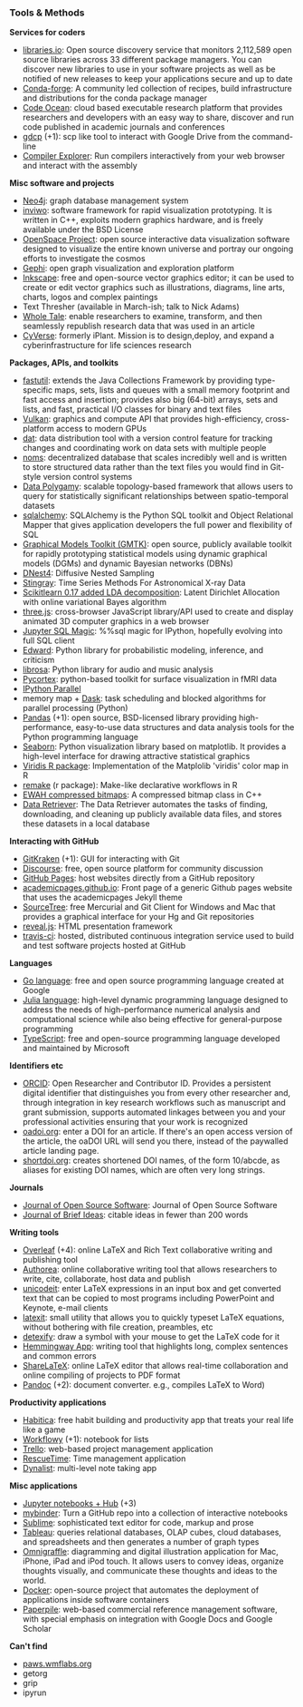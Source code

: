 ### Tools & Methods 

**Services for coders**

- [libraries.io](https://libraries.io/): Open source discovery service that monitors 2,112,589 open source libraries across 33 different package managers. You can discover new libraries to use in your software projects as well as be notified of new releases to keep your applications secure and up to date
- [Conda-forge](https://github.com/conda-forge): A community led collection of recipes, build infrastructure and distributions for the conda package manager
- [Code Ocean](https://codeocean.com/): cloud based executable research platform that provides researchers and developers with an easy way to share, discover and run code published in academic journals and conferences
- [gdcp](https://github.com/ctberthiaume/gdcp) (+1): scp like tool to interact with Google Drive from the command-line
- [Compiler Explorer](http://gcc.godbolt.org/): Run compilers interactively from your web browser and interact with the assembly

**Misc software and projects**

- [Neo4j](https://neo4j.com/): graph database management system 
- [inviwo](http://www.inviwo.org/): software framework for rapid visualization prototyping. It is written in C++, exploits modern graphics hardware, and is freely available under the BSD License
- [OpenSpace Project](http://openspaceproject.com): open source interactive data visualization software designed to visualize the entire known universe and portray our ongoing efforts to investigate the cosmos
- [Gephi](https://gephi.org/): open graph visualization and exploration platform
- [Inkscape](https://inkscape.org/en/): free and open-source vector graphics editor; it can be used to create or edit vector graphics such as illustrations, diagrams, line arts, charts, logos and complex paintings
- Text Thresher (available in March-ish; talk to Nick Adams)
- [Whole Tale](http://wholetale.org/): enable researchers to examine, transform, and then seamlessly republish research data that was used in an article
- [CyVerse](http://www.cyverse.org/): formerly iPlant. Mission is to design,deploy, and expand a cyberinfrastructure for life sciences research


**Packages, APIs, and toolkits**

- [fastutil](http://fastutil.di.unimi.it): extends the Java Collections Framework by providing type-specific maps, sets, lists and queues with a small memory footprint and fast access and insertion; provides also big (64-bit) arrays, sets and lists, and fast, practical I/O classes for binary and text files
- [Vulkan](https://www.khronos.org/vulkan/): graphics and compute API that provides high-efficiency, cross-platform access to modern GPUs
- [dat](http://datproject.org/): data distribution tool with a version control feature for tracking changes and coordinating work on data sets with multiple people
- [noms](https://github.com/attic-labs/noms): decentralized database that scales incredibly well and is written to store structured data rather than the text files you would find in Git-style version control systems
- [Data Polygamy](https://github.com/ViDA-NYU/data-polygamy/blob/master/README.md): scalable topology-based framework that allows users to query for statistically significant relationships between spatio-temporal datasets
- [sqlalchemy](http://www.sqlalchemy.org/): SQLAlchemy is the Python SQL toolkit and Object Relational Mapper that gives application developers the full power and flexibility of SQL
- [Graphical Models Toolkit (GMTK)](http://melodi.ee.washington.edu/gmtk/): open source, publicly available toolkit for rapidly prototyping statistical models using dynamic graphical models (DGMs) and dynamic Bayesian networks (DBNs)
- [DNest4](https://github.com/eggplantbren/DNest4): Diffusive Nested Sampling
- [Stingray](https://github.com/StingraySoftware/stingray): Time Series Methods For Astronomical X-ray Data
- [Scikitlearn 0.17 added LDA decomposition](http://scikit-learn.org/stable/modules/generated/sklearn.decomposition.LatentDirichletAllocation.html): Latent Dirichlet Allocation with online variational Bayes algorithm
- [three.js](http://threejs.org): cross-browser JavaScript library/API used to create and display animated 3D computer graphics in a web browser
- [Jupyter SQL Magic](https://github.com/catherinedevlin/ipython-sql): %%sql magic for IPython, hopefully evolving into full SQL client
- [Edward](http://edwardlib.org/): Python library for probabilistic modeling, inference, and criticism
- [librosa](https://github.com/librosa/librosa): Python library for audio and music analysis
- [Pycortex](https://github.com/gallantlab/pycortex): python-based toolkit for surface visualization in fMRI data
- [IPython Parallel](https://ipyparallel.readthedocs.io/en/latest/)
- memory map + [Dask](https://github.com/dask/dask/): task scheduling and blocked algorithms for parallel processing (Python)
- [Pandas](http://pandas.pydata.org/) (+1): open source, BSD-licensed library providing high-performance, easy-to-use data structures and data analysis tools for the Python programming language
- [Seaborn](http://seaborn.pydata.org/): Python visualization library based on matplotlib. It provides a high-level interface for drawing attractive statistical graphics
- [Viridis R package](https://github.com/sjmgarnier/viridis): Implementation of the Matplolib 'viridis' color map in R
- [remake](https://github.com/richfitz/remake) (r package): Make-like declarative workflows in R
- [EWAH compressed bitmaps](https://github.com/lemire/EWAHBoolArray): A compressed bitmap class in C++
- [ Data Retriever](https://github.com/weecology/retriever): The Data Retriever automates the tasks of finding, downloading, and cleaning up publicly available data files, and stores these datasets in a local database

**Interacting with GitHub**

- [GitKraken](https://www.gitkraken.com/) (+1): GUI for interacting with Git
- [Discourse](https://www.discourse.org/): free, open source platform for community discussion
- [GitHub Pages](https://pages.github.com/): host websites directly from a GitHub repository
- [academicpages.github.io](https://academicpages.github.io/): Front page of a generic Github pages website that uses the academicpages Jekyll theme
- [SourceTree](https://www.sourcetreeapp.com/): free Mercurial and Git Client for Windows and Mac that provides a graphical interface for your Hg and Git repositories
- [reveal.js](http://lab.hakim.se/reveal-js/#/): HTML presentation framework
- [travis-ci](https://travis-ci.org/): hosted, distributed continuous integration service used to build and test software projects hosted at GitHub

**Languages**

- [Go language](https://golang.org/): free and open source programming language created at Google
- [Julia language](http://julialang.org/): high-level dynamic programming language designed to address the needs of high-performance numerical analysis and computational science while also being effective for general-purpose programming
- [TypeScript](http://www.typescriptlang.org/): free and open-source programming language developed and maintained by Microsoft

**Identifiers etc**

- [ORCID](http://orcid.org): Open Researcher and Contributor ID. Provides a persistent digital identifier that distinguishes you from every other researcher and, through integration in key research workflows such as manuscript and grant submission, supports automated linkages between you and your professional activities ensuring that your work is recognized
- [oadoi.org](http://oadoi.org): enter a DOI for an article. If there's an open access version of the article, the oaDOI URL will send you there, instead of the paywalled article landing page.
- [shortdoi.org](http://shortdoi.org/): creates shortened DOI names, of the form 10/abcde, as aliases for existing DOI names, which are often very long strings.

**Journals**

- [Journal of Open Source Software](http://joss.theoj.org/): Journal of Open Source Software
- [Journal of Brief Ideas](http://beta.briefideas.org/): citable ideas in fewer than 200 words

**Writing tools**

- [Overleaf](https://www.overleaf.com/) (+4): online LaTeX and Rich Text collaborative writing and publishing tool 
- [Authorea](https://www.authorea.com/): online collaborative writing tool that allows researchers to write, cite, collaborate, host data and publish
- [unicodeit](http://www.unicodeit.net/): enter LaTeX expressions in an input box and get converted text that can be copied to most programs including PowerPoint and Keynote, e-mail clients
- [latexit](https://www.chachatelier.fr/latexit/): small utility that allows you to quickly typeset LaTeX equations, without bothering with file creation, preambles, etc
- [detexify](http://detexify.kirelabs.org/classify.html): draw a symbol with your mouse to get the LaTeX code for it
- [Hemmingway App](http://www.hemingwayapp.com/): writing tool that highlights long, complex sentences and common errors
- [ShareLaTeX](https://www.sharelatex.com/): online LaTeX editor that allows real-time collaboration and online compiling of projects to PDF format
- [Pandoc](http://pandoc.org/) (+2): document converter. e.g., compiles LaTeX to Word)

**Productivity applications**

- [Habitica](http://habitica.com): free habit building and productivity app that treats your real life like a game
- [Workflowy](https://workflowy.com/)  (+1): notebook for lists
- [Trello](http://trello.com): web-based project management application
- [RescueTime](https://www.rescuetime.com/): Time management application
- [Dynalist](https://dynalist.io/): multi-level note taking app

**Misc applications**

- [Jupyter notebooks + Hub](https://jupyter.org/) (+3)
- [mybinder](http://mybinder.org/): Turn a GitHub repo into a collection of interactive notebooks
- [Sublime](http://www.sublimetext.com/): sophisticated text editor for code, markup and prose
- [Tableau](http://www.tableau.com/): queries relational databases, OLAP cubes, cloud databases, and spreadsheets and then generates a number of graph types
- [Omnigraffle](https://www.omnigroup.com/omnigraffle/): diagramming and digital illustration application for Mac, iPhone, iPad and iPod touch. It allows users to convey ideas, organize thoughts visually, and communicate these thoughts and ideas to the world.
- [Docker](http://docker.com): open-source project that automates the deployment of applications inside software containers
- [Paperpile](https://paperpile.com/): web-based commercial reference management software, with special emphasis on integration with Google Docs and Google Scholar

**Can't find**

- [paws.wmflabs.org](http://paws.wmflabs.org)
- getorg 
- grip
- ipyrun

